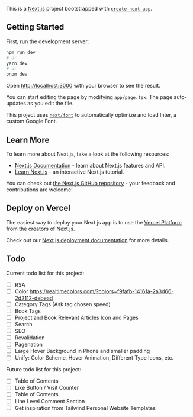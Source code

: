 This is a [Next.js](https://nextjs.org/) project bootstrapped with [`create-next-app`](https://github.com/vercel/next.js/tree/canary/packages/create-next-app).

## Getting Started

First, run the development server:

```bash
npm run dev
# or
yarn dev
# or
pnpm dev
```

Open [http://localhost:3000](http://localhost:3000) with your browser to see the result.

You can start editing the page by modifying `app/page.tsx`. The page auto-updates as you edit the file.

This project uses [`next/font`](https://nextjs.org/docs/basic-features/font-optimization) to automatically optimize and load Inter, a custom Google Font.

## Learn More

To learn more about Next.js, take a look at the following resources:

- [Next.js Documentation](https://nextjs.org/docs) - learn about Next.js features and API.
- [Learn Next.js](https://nextjs.org/learn) - an interactive Next.js tutorial.

You can check out [the Next.js GitHub repository](https://github.com/vercel/next.js/) - your feedback and contributions are welcome!

## Deploy on Vercel

The easiest way to deploy your Next.js app is to use the [Vercel Platform](https://vercel.com/new?utm_medium=default-template&filter=next.js&utm_source=create-next-app&utm_campaign=create-next-app-readme) from the creators of Next.js.

Check out our [Next.js deployment documentation](https://nextjs.org/docs/deployment) for more details.

## Todo

Current todo list for this project:

- [ ] RSA
- [ ] Color https://realtimecolors.com/?colors=f9fafb-14161a-2a3d66-2d2112-debead
- [ ] Category Tags (Ask tag chosen speed)
- [ ] Book Tags
- [ ] Project and Book Relevant Articles Icon and Pages
- [ ] Search
- [ ] SEO
- [ ] Revalidation
- [ ] Pagenation
- [ ] Large Hover Background in Phone and smaller padding
- [ ] Unify: Color Scheme, Hover Animation, Different Type Icons, etc.

Future todo list for this project:

- [ ] Table of Contents
- [ ] Like Button / Visit Counter
- [ ] Table of Contents
- [ ] Line Level Comment Section
- [ ] Get inspiration from Tailwind Personal Website Templates